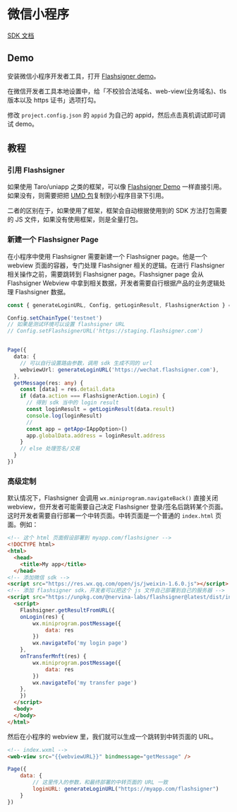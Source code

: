 # 微信小程序

[SDK 文档](./README_CN.md)

## Demo

安装微信小程序开发者工具，打开 [Flashsigner demo](https://developers.weixin.qq.com/s/cS9UR4m376xy)。

在微信开发者工具本地设置中，给「不校验合法域名、web-view(业务域名)、tls 版本以及 https 证书」选项打勾。

修改 `project.config.json` 的 `appid` 为自己的 appid，然后点击真机调试即可调试 demo。

## 教程

### 引用 Flashsigner

如果使用 Taro/uniapp 之类的框架，可以像 [Flashsigner Demo](https://github.com/nervina-labs/flashsigner-demo) 一样直接引用。如果没有，则需要把把 [UMD 包](https://unpkg.com/@nervina-labs/flashsigner@latest/dist/index.umd.js)复制到小程序目录下引用。

二者的区别在于，如果使用了框架，框架会自动根据使用到的 SDK 方法打包需要的 JS 文件，如果没有使用框架，则是全量打包。

### 新建一个 Flashsigner Page

在小程序中使用 Flashsigner 需要新建一个 Flashsigner page。他是一个 webview 页面的容器，专门处理 Flashsigner 相关的逻辑。在进行 Flashsigner 相关操作之前，需要跳转到 Flashsigner page。Flashsigner page 会从 Flashsigner Webview 中拿到相关数据，开发者需要自行根据产品的业务逻辑处理 Flashsigner 数据。

```typescript
const { generateLoginURL, Config, getLoginResult, FlashsignerAction } = require('/utils/flashsigner');

Config.setChainType('testnet')
// 如果是测试环境可以设置 flashsigner URL
// Config.setFlashsignerURL('https://staging.flashsigner.com')


Page({
  data: {
    // 可以自行设置路由参数，调用 sdk 生成不同的 url
    webviewUrl: generateLoginURL('https://wechat.flashsigner.com'),
  },
  getMessage(res: any) {
    const [data] = res.detail.data
    if (data.action === FlashsignerAction.Login) {
      // 得到 sdk 当中的 login result
      const loginResult = getLoginResult(data.result)
      console.log(loginResult)
      //
      const app = getApp<IAppOption>()
      app.globalData.address = loginResult.address
    }
    // else 处理签名/交易
  }
})
```

### 高级定制

默认情况下，Flashsigner 会调用 `wx.miniprogram.navigateBack()` 直接关闭 webview，但开发者可能需要自己决定 Flashsigner 登录/签名后跳转某个页面。这时开发者需要自行部署一个中转页面。中转页面是一个普通的 `index.html` 页面。例如：

```html
<!-- 这个 html 页面假设部署到 myapp.com/flashsigner -->
<!DOCTYPE html>
<html>
  <head>
    <title>My app</title>
  </head>
<!-- 添加微信 sdk -->
<script src="https://res.wx.qq.com/open/js/jweixin-1.6.0.js"></script>
<!-- 添加 flashsigner sdk，开发者可以把这个 js 文件自己部署到自己的服务器 -->
<script src="https://unpkg.com/@nervina-labs/flashsigner@latest/dist/index.umd.js"></script>
  <script>
    Flashsigner.getResultFromURL({
    onLogin(res) {
        wx.miniprogram.postMessage({
            data: res
        })
        wx.navigateTo('my login page')
    },
    onTransferMnft(res) {
        wx.miniprogram.postMessage({
            data: res
        })
        wx.navigateTo('my transfer page')
    },
    })
  </script>
  <body>
  </body>
</html>
```

然后在小程序的 webview 里，我们就可以生成一个跳转到中转页面的 URL。

```html
<!-- index.wxml -->
<web-view src="{{webviewURL}}" bindmessage="getMessage" />
```

```js
Page({
    data: {
        // 这里传入的参数，和最终部署的中转页面的 URL 一致
        loginURL: generateLoginURL("https://myapp.com/flashsigner")
    }
})
```
